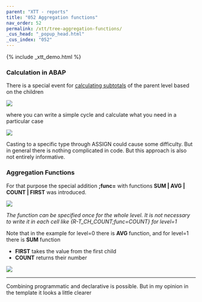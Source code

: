 ```yaml
---
parent: "XTT - reports"
title: "052 Aggregation functions"
nav_order: 52
permalink: /xtt/tree-aggregation-functions/
_cus_head: "_popup_head.html"
_cus_index: "052"
---
```


{% include _xtt_demo.html %}

### Calculation in ABAP
There is a special event for [calculating subtotals](../tree-group-by-fields/) of the parent level based on the children

![](https://raw.githubusercontent.com/wiki/bizhuka/xtt/img/05_fm_code_1.png)

where you can write a simple cycle and calculate what you need in a particular case

![](https://raw.githubusercontent.com/wiki/bizhuka/xtt/img/05_fm_code_2.png)

Casting to a specific type through ASSIGN could cause some difficulty. But in general there is nothing complicated in code.
But this approach is also not entirely informative.

### Aggregation Functions
For that purpose the special addition **;func=** with functions **SUM | AVG | COUNT | FIRST** was introduced.

![](https://raw.githubusercontent.com/wiki/bizhuka/xtt/img/05_fm_templ_1.png)

_The function can be specified once for the whole level. It is not necessary to write it in each cell like {R-T_CH_COUNT;func=COUNT} for level=1_

Note that in the example for level=0 there is **AVG** function, and for level=1 there is **SUM** function

* **FIRST** takes the value from the first child
* **COUNT** returns their number

![](https://raw.githubusercontent.com/wiki/bizhuka/xtt/img/05_fm_templ_2.png)

---
Combining programmatic and declarative is possible. But in my opinion in the template it looks a little clearer